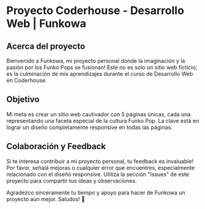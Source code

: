 # Proyecto Coderhouse - Desarrollo Web | Funkowa

## Acerca del proyecto
Bienvenido a Funkowa, mi proyecto personal donde la imaginación y la pasión por los Funko Pops se fusionan! Este no es solo un sitio web ficticio; es la culminación de mis aprendizajes durante el curso de Desarrollo Web en Coderhouse.

## Objetivo
Mi meta es crear un sitio web cautivador con 5 páginas únicas, cada una representando una faceta especial de la cultura Funko Pop. La clave está en lograr un diseño completamente responsive en todas las páginas.

## Colaboración y Feedback
Si te interesa contribuir a mi proyecto personal, tu feedback es invaluable! Por favor, señalá mejoras o cualquier error que encuentres, especialmente relacionado con el diseño responsive. Utiliza la sección "Issues" de este proyecto para compartir tus ideas y observaciones.

Agradezco sinceramente tu tiempo y apoyo para hacer de Funkowa un proyecto aún mejor. Saludos! 👋